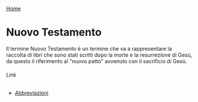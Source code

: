 [Home](/README.md)

# Nuovo Testamento

Il termine Nuovo Testamento è un termine che va a rappresentare la raccolta di libri che sono stati scritti dopo la morte e la resurrezione di Gesù, da questo il riferimento al "nuovo patto" avvenuto con il sacrificio di Gesù. 

###### Link

- [Abbreviazioni](/abbreviazioni.md)